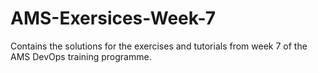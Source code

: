 # AMS-Exersices-Week-7
Contains the solutions for the exercises and tutorials from week 7 of the AMS DevOps training programme.
